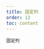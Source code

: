 ```yaml
---
title: 固定列
order: 13
toc: content
---
```


<code src='../examples/FixedColumn.tsx' description="横向内容过多时，可选择固定列。固定列需要使用`fixed`属性，它接受 `left` | `right`，表示左边固定还是右边固定。">固定列</code>
